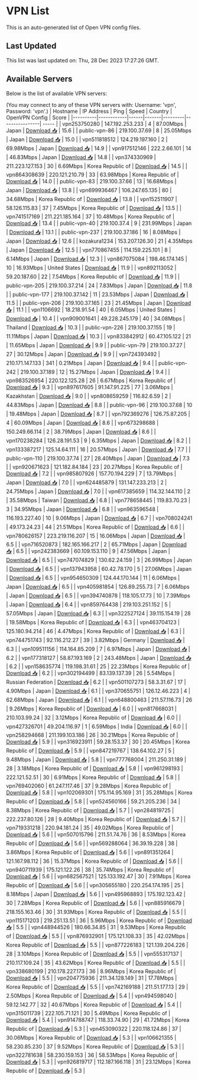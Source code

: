 # VPN List

This is an auto-generated list of Open VPN config files.

## Last Updated

This list was last updated on: Thu, 28 Dec 2023 17:27:26 GMT.

## Available Servers

Below is the list of available VPN servers:

(You may connect to any of these VPN servers with: Username: 'vpn', Password: 'vpn'.)
| Hostname | IP Address | Ping | Speed | Country | OpenVPN Config | Score |
|----------|------------|------|-------|---------|----------------| ----- |
| vpn253750280 | 147.192.253.233 | 4 | 87.00Mbps | Japan | [Download 📥](./configs/server_0_JP.ovpn) | 15.6 |
| public-vpn-86 | 219.100.37.69 | 8 | 25.05Mbps | Japan | [Download 📥](./configs/server_1_JP.ovpn) | 15.0 |
| vpn511818512 | 124.219.197.160 | 2 | 69.98Mbps | Japan | [Download 📥](./configs/server_2_JP.ovpn) | 14.9 |
| vpn917512146 | 222.2.66.101 | 14 | 46.83Mbps | Japan | [Download 📥](./configs/server_3_JP.ovpn) | 14.8 |
| vpn374330969 | 211.223.127.153 | 30 | 6.69Mbps | Korea Republic of | [Download 📥](./configs/server_4_KR.ovpn) | 14.5 |
| vpn864308639 | 220.121.210.79 | 33 | 63.98Mbps | Korea Republic of | [Download 📥](./configs/server_5_KR.ovpn) | 14.0 |
| public-vpn-83 | 219.100.37.66 | 13 | 16.68Mbps | Japan | [Download 📥](./configs/server_6_JP.ovpn) | 13.8 |
| vpn699936467 | 106.247.65.135 | 80 | 34.68Mbps | Korea Republic of | [Download 📥](./configs/server_7_KR.ovpn) | 13.8 |
| vpn152511907 | 58.126.115.83 | 37 | 7.45Mbps | Korea Republic of | [Download 📥](./configs/server_8_KR.ovpn) | 13.5 |
| vpn741517169 | 211.221.185.164 | 37 | 10.48Mbps | Korea Republic of | [Download 📥](./configs/server_9_KR.ovpn) | 13.4 |
| public-vpn-40 | 219.100.37.4 | 9 | 231.99Mbps | Japan | [Download 📥](./configs/server_10_JP.ovpn) | 13.1 |
| public-vpn-237 | 219.100.37.186 | 16 | 8.08Mbps | Japan | [Download 📥](./configs/server_11_JP.ovpn) | 12.6 |
| kozakura1234 | 153.207.126.30 | 21 | 4.35Mbps | Japan | [Download 📥](./configs/server_12_JP.ovpn) | 12.5 |
| vpn770867455 | 114.159.225.101 | 8 | 6.14Mbps | Japan | [Download 📥](./configs/server_13_JP.ovpn) | 12.3 |
| vpn867075084 | 198.46.174.145 | 10 | 16.93Mbps | United States | [Download 📥](./configs/server_14_US.ovpn) | 11.9 |
| vpn892113052 | 59.20.187.60 | 22 | 7.54Mbps | Korea Republic of | [Download 📥](./configs/server_15_KR.ovpn) | 11.9 |
| public-vpn-205 | 219.100.37.214 | 24 | 7.83Mbps | Japan | [Download 📥](./configs/server_16_JP.ovpn) | 11.8 |
| public-vpn-177 | 219.100.37.142 | 11 | 23.53Mbps | Japan | [Download 📥](./configs/server_17_JP.ovpn) | 11.5 |
| public-vpn-206 | 219.100.37.165 | 23 | 21.45Mbps | Japan | [Download 📥](./configs/server_18_JP.ovpn) | 11.1 |
| vpn1106692 | 18.218.91.54 | 40 | 6.05Mbps | United States | [Download 📥](./configs/server_19_US.ovpn) | 10.4 |
| vpn909001641 | 49.228.245.179 | 40 | 34.08Mbps | Thailand | [Download 📥](./configs/server_20_TH.ovpn) | 10.3 |
| public-vpn-226 | 219.100.37.155 | 19 | 11.11Mbps | Japan | [Download 📥](./configs/server_21_JP.ovpn) | 10.3 |
| vpn833842912 | 60.47.105.122 | 21 | 11.65Mbps | Japan | [Download 📥](./configs/server_22_JP.ovpn) | 9.9 |
| public-vpn-79 | 219.100.37.27 | 27 | 30.12Mbps | Japan | [Download 📥](./configs/server_23_JP.ovpn) | 9.9 |
| vpn724393492 | 210.171.147.133 | 341 | 0.21Mbps | Japan | [Download 📥](./configs/server_24_JP.ovpn) | 9.4 |
| public-vpn-242 | 219.100.37.189 | 12 | 15.27Mbps | Japan | [Download 📥](./configs/server_25_JP.ovpn) | 9.4 |
| vpn983526954 | 220.122.125.28 | 26 | 6.67Mbps | Korea Republic of | [Download 📥](./configs/server_26_KR.ovpn) | 9.3 |
| vpn897617605 | 91.147.91.225 | 77 | 3.06Mbps | Kazakhstan | [Download 📥](./configs/server_27_KZ.ovpn) | 9.0 |
| vpn808659259 | 116.82.6.59 | 2 | 44.83Mbps | Japan | [Download 📥](./configs/server_28_JP.ovpn) | 8.8 |
| public-vpn-96 | 219.100.37.68 | 10 | 19.48Mbps | Japan | [Download 📥](./configs/server_29_JP.ovpn) | 8.7 |
| vpn792369276 | 126.75.87.205 | 4 | 60.09Mbps | Japan | [Download 📥](./configs/server_30_JP.ovpn) | 8.6 |
| vpn673298688 | 150.249.66.114 | 2 | 38.79Mbps | Japan | [Download 📥](./configs/server_31_JP.ovpn) | 8.6 |
| vpn170238284 | 126.28.191.53 | 9 | 6.35Mbps | Japan | [Download 📥](./configs/server_32_JP.ovpn) | 8.2 |
| vpn133387217 | 125.14.64.111 | 16 | 20.57Mbps | Japan | [Download 📥](./configs/server_33_JP.ovpn) | 7.7 |
| public-vpn-110 | 219.100.37.74 | 27 | 28.40Mbps | Japan | [Download 📥](./configs/server_34_JP.ovpn) | 7.3 |
| vpn920671623 | 121.182.84.184 | 23 | 20.27Mbps | Korea Republic of | [Download 📥](./configs/server_35_KR.ovpn) | 7.2 |
| vpn985807926 | 157.70.194.229 | 7 | 13.79Mbps | Japan | [Download 📥](./configs/server_36_JP.ovpn) | 7.0 |
| vpn624485879 | 131.147.233.213 | 2 | 24.75Mbps | Japan | [Download 📥](./configs/server_37_JP.ovpn) | 7.0 |
| vpn617385659 | 114.32.144.110 | 2 | 35.58Mbps | Taiwan | [Download 📥](./configs/server_38_TW.ovpn) | 6.8 |
| vpn778658445 | 119.83.70.23 | 3 | 34.95Mbps | Japan | [Download 📥](./configs/server_39_JP.ovpn) | 6.8 |
| vpn963596548 | 116.193.227.40 | 10 | 9.06Mbps | Japan | [Download 📥](./configs/server_40_JP.ovpn) | 6.7 |
| vpn708024241 | 49.173.24.23 | 44 | 21.51Mbps | Korea Republic of | [Download 📥](./configs/server_41_KR.ovpn) | 6.6 |
| vpn780626157 | 223.219.116.207 | 15 | 16.06Mbps | Japan | [Download 📥](./configs/server_42_JP.ovpn) | 6.5 |
| vpn716520873 | 182.165.166.217 | 2 | 65.71Mbps | Japan | [Download 📥](./configs/server_43_JP.ovpn) | 6.5 |
| vpn242383669 | 60.109.153.110 | 9 | 47.56Mbps | Japan | [Download 📥](./configs/server_44_JP.ovpn) | 6.5 |
| vpn747074829 | 130.62.24.159 | 3 | 26.99Mbps | Japan | [Download 📥](./configs/server_45_JP.ovpn) | 6.5 |
| vpn137943958 | 60.42.78.170 | 5 | 27.06Mbps | Japan | [Download 📥](./configs/server_46_JP.ovpn) | 6.5 |
| vpn954650309 | 124.44.170.144 | 11 | 6.06Mbps | Japan | [Download 📥](./configs/server_47_JP.ovpn) | 6.5 |
| vpn405981854 | 126.89.255.73 | 7 | 6.06Mbps | Japan | [Download 📥](./configs/server_48_JP.ovpn) | 6.5 |
| vpn394740878 | 118.105.17.73 | 10 | 7.39Mbps | Japan | [Download 📥](./configs/server_49_JP.ovpn) | 6.4 |
| vpn859764438 | 219.103.251.152 | 5 | 57.05Mbps | Japan | [Download 📥](./configs/server_50_JP.ovpn) | 6.3 |
| vpn322527124 | 39.115.154.19 | 28 | 19.58Mbps | Korea Republic of | [Download 📥](./configs/server_51_KR.ovpn) | 6.3 |
| vpn463704123 | 125.180.94.214 | 46 | 4.47Mbps | Korea Republic of | [Download 📥](./configs/server_52_KR.ovpn) | 6.3 |
| vpn744751743 | 92.116.212.27 | 39 | 3.82Mbps | Germany | [Download 📥](./configs/server_53_DE.ovpn) | 6.3 |
| vpn109511156 | 114.164.85.209 | 7 | 6.97Mbps | Japan | [Download 📥](./configs/server_54_JP.ovpn) | 6.2 |
| vpn177318127 | 58.87.193.169 | 2 | 243.48Mbps | Japan | [Download 📥](./configs/server_55_JP.ovpn) | 6.2 |
| vpn158635774 | 119.198.31.61 | 25 | 22.23Mbps | Korea Republic of | [Download 📥](./configs/server_56_KR.ovpn) | 6.2 |
| vpn302194499 | 83.139.137.39 | 26 | 5.54Mbps | Russian Federation | [Download 📥](./configs/server_57_RU.ovpn) | 6.2 |
| vpn501107273 | 58.3.31.67 | 17 | 4.90Mbps | Japan | [Download 📥](./configs/server_58_JP.ovpn) | 6.1 |
| vpn370655751 | 126.12.46.223 | 4 | 62.68Mbps | Japan | [Download 📥](./configs/server_59_JP.ovpn) | 6.1 |
| vpn648800463 | 211.57.116.73 | 26 | 9.26Mbps | Korea Republic of | [Download 📥](./configs/server_60_KR.ovpn) | 6.0 |
| vpn817668031 | 210.103.99.24 | 32 | 3.12Mbps | Korea Republic of | [Download 📥](./configs/server_61_KR.ovpn) | 6.0 |
| vpn427326701 | 49.204.116.97 | 1 | 6.59Mbps | India | [Download 📥](./configs/server_62_IN.ovpn) | 6.0 |
| vpn258294668 | 211.199.103.186 | 26 | 30.21Mbps | Korea Republic of | [Download 📥](./configs/server_63_KR.ovpn) | 5.9 |
| vpn316923911 | 59.28.153.37 | 30 | 20.45Mbps | Korea Republic of | [Download 📥](./configs/server_64_KR.ovpn) | 5.9 |
| vpn847219767 | 138.64.102.27 | 5 | 9.48Mbps | Japan | [Download 📥](./configs/server_65_JP.ovpn) | 5.8 |
| vpn777768004 | 211.250.31.189 | 28 | 3.18Mbps | Korea Republic of | [Download 📥](./configs/server_66_KR.ovpn) | 5.8 |
| vpn961298193 | 222.121.52.51 | 30 | 6.91Mbps | Korea Republic of | [Download 📥](./configs/server_67_KR.ovpn) | 5.8 |
| vpn769402060 | 61.247.117.46 | 37 | 9.28Mbps | Korea Republic of | [Download 📥](./configs/server_68_KR.ovpn) | 5.8 |
| vpn102069301 | 175.114.95.169 | 31 | 35.28Mbps | Korea Republic of | [Download 📥](./configs/server_69_KR.ovpn) | 5.8 |
| vpn524560166 | 59.21.205.236 | 34 | 8.38Mbps | Korea Republic of | [Download 📥](./configs/server_70_KR.ovpn) | 5.7 |
| vpn284819725 | 222.237.80.126 | 28 | 9.40Mbps | Korea Republic of | [Download 📥](./configs/server_71_KR.ovpn) | 5.7 |
| vpn719331218 | 220.94.181.24 | 35 | 49.02Mbps | Korea Republic of | [Download 📥](./configs/server_72_KR.ovpn) | 5.6 |
| vpn507015796 | 211.51.74.76 | 36 | 8.53Mbps | Korea Republic of | [Download 📥](./configs/server_73_KR.ovpn) | 5.6 |
| vpn569288064 | 36.39.19.228 | 38 | 3.86Mbps | Korea Republic of | [Download 📥](./configs/server_74_KR.ovpn) | 5.6 |
| vpn891351264 | 121.167.98.112 | 36 | 15.37Mbps | Korea Republic of | [Download 📥](./configs/server_75_KR.ovpn) | 5.6 |
| vpn940711939 | 175.121.122.26 | 38 | 35.74Mbps | Korea Republic of | [Download 📥](./configs/server_76_KR.ovpn) | 5.6 |
| vpn682567521 | 125.133.192.47 | 30 | 7.91Mbps | Korea Republic of | [Download 📥](./configs/server_77_KR.ovpn) | 5.6 |
| vpn305655180 | 220.254.174.195 | 25 | 8.18Mbps | Japan | [Download 📥](./configs/server_78_JP.ovpn) | 5.6 |
| vpn495968893 | 175.192.123.42 | 30 | 7.28Mbps | Korea Republic of | [Download 📥](./configs/server_79_KR.ovpn) | 5.6 |
| vpn885916679 | 218.155.163.46 | 30 | 31.93Mbps | Korea Republic of | [Download 📥](./configs/server_80_KR.ovpn) | 5.5 |
| vpn115171203 | 219.251.13.51 | 36 | 5.96Mbps | Korea Republic of | [Download 📥](./configs/server_81_KR.ovpn) | 5.5 |
| vpn448944526 | 180.66.34.85 | 31 | 9.53Mbps | Korea Republic of | [Download 📥](./configs/server_82_KR.ovpn) | 5.5 |
| vpn876932901 | 175.121.108.33 | 35 | 42.02Mbps | Korea Republic of | [Download 📥](./configs/server_83_KR.ovpn) | 5.5 |
| vpn877226183 | 121.139.204.226 | 28 | 3.10Mbps | Korea Republic of | [Download 📥](./configs/server_84_KR.ovpn) | 5.5 |
| vpn555317137 | 210.117.109.24 | 35 | 43.62Mbps | Korea Republic of | [Download 📥](./configs/server_85_KR.ovpn) | 5.5 |
| vpn338680199 | 210.178.227.173 | 36 | 8.96Mbps | Korea Republic of | [Download 📥](./configs/server_86_KR.ovpn) | 5.5 |
| vpn204775936 | 211.34.128.149 | 31 | 17.78Mbps | Korea Republic of | [Download 📥](./configs/server_87_KR.ovpn) | 5.5 |
| vpn742169188 | 211.51.177.13 | 29 | 2.50Mbps | Korea Republic of | [Download 📥](./configs/server_88_KR.ovpn) | 5.4 |
| vpn494598040 | 59.12.142.77 | 32 | 40.67Mbps | Korea Republic of | [Download 📥](./configs/server_89_KR.ovpn) | 5.4 |
| vpn315011739 | 222.105.71.121 | 30 | 5.49Mbps | Korea Republic of | [Download 📥](./configs/server_90_KR.ovpn) | 5.4 |
| vpn914788747 | 118.33.74.90 | 29 | 41.72Mbps | Korea Republic of | [Download 📥](./configs/server_91_KR.ovpn) | 5.3 |
| vpn453090322 | 220.118.124.86 | 37 | 30.06Mbps | Korea Republic of | [Download 📥](./configs/server_92_KR.ovpn) | 5.3 |
| vpn106621355 | 58.230.85.230 | 37 | 9.52Mbps | Korea Republic of | [Download 📥](./configs/server_93_KR.ovpn) | 5.3 |
| vpn322781638 | 58.230.159.153 | 36 | 58.53Mbps | Korea Republic of | [Download 📥](./configs/server_94_KR.ovpn) | 5.3 |
| vpn926819717 | 112.187.166.118 | 31 | 23.12Mbps | Korea Republic of | [Download 📥](./configs/server_95_KR.ovpn) | 5.3 |
